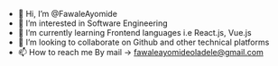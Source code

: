 - 👋 Hi, I’m @FawaleAyomide
- 👀 I’m interested in Software Engineering
- 🌱 I’m currently learning Frontend languages i.e React.js, Vue.js
- 💞️ I’m looking to collaborate on Github and other technical platforms
- 📫 How to reach me By mail -> fawaleayomideoladele@gmail.com

<!---
FawaleAyomide/FawaleAyomide is a Frontend Web Developer. Created this repository because its `README.md` (this file) appears on your GitHub profile.
You can click the Preview link to take a look at your changes.
--->
